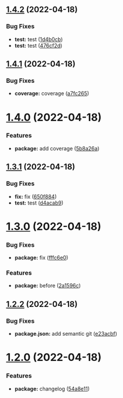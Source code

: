 ## [1.4.2](https://github.com/jdaoliveira/rimuru-test/compare/v1.4.1...v1.4.2) (2022-04-18)


### Bug Fixes

* **test:** test ([1d4b0cb](https://github.com/jdaoliveira/rimuru-test/commit/1d4b0cbf8078400c34233f91d8ac30125fbc5ac5))
* **test:** test ([476cf2d](https://github.com/jdaoliveira/rimuru-test/commit/476cf2db6470c856adf52e63257da2030104e558))

## [1.4.1](https://github.com/jdaoliveira/rimuru-test/compare/v1.4.0...v1.4.1) (2022-04-18)


### Bug Fixes

* **coverage:** coverage ([a7fc265](https://github.com/jdaoliveira/rimuru-test/commit/a7fc26535b5566a8d398972c1f758dfb6dc0e10d))

# [1.4.0](https://github.com/jdaoliveira/rimuru-test/compare/v1.3.1...v1.4.0) (2022-04-18)


### Features

* **package:** add coverage ([5b8a26a](https://github.com/jdaoliveira/rimuru-test/commit/5b8a26acfa8730625df6bb8409b14f0889565159))

## [1.3.1](https://github.com/jdaoliveira/rimuru-test/compare/v1.3.0...v1.3.1) (2022-04-18)


### Bug Fixes

* **fix:** fix ([650f884](https://github.com/jdaoliveira/rimuru-test/commit/650f88409883e1b5954f468c1685f75c5b805844))
* **test:** test ([d4acab9](https://github.com/jdaoliveira/rimuru-test/commit/d4acab9a4343bf5c3dd301436466c07d921f71ff))

# [1.3.0](https://github.com/jdaoliveira/rimuru-test/compare/v1.2.2...v1.3.0) (2022-04-18)


### Bug Fixes

* **package:** fix ([fffc6e0](https://github.com/jdaoliveira/rimuru-test/commit/fffc6e0a75007e8b5700066b55f6dc28e91d3814))


### Features

* **package:** before ([2a1596c](https://github.com/jdaoliveira/rimuru-test/commit/2a1596cf6f44c89ee6736c2155a6d906ba9d6060))

## [1.2.2](https://github.com/jdaoliveira/rimuru-test/compare/v1.2.1...v1.2.2) (2022-04-18)


### Bug Fixes

* **package.json:** add semantic git ([e23acbf](https://github.com/jdaoliveira/rimuru-test/commit/e23acbff8af57e86a08bb8ba01230b3adce408d4))

# [1.2.0](https://github.com/jdaoliveira/rimuru-test/compare/v1.1.3...v1.2.0) (2022-04-18)


### Features

* **package:** changelog ([54a8e11](https://github.com/jdaoliveira/rimuru-test/commit/54a8e11b0b690ec620d1695c168e1fba2d10d13c))
